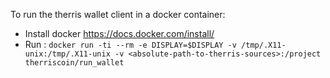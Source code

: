 To run the therris wallet client in a docker container:

- Install docker https://docs.docker.com/install/
- Run :
`docker run -ti --rm -e DISPLAY=$DISPLAY -v /tmp/.X11-unix:/tmp/.X11-unix -v <absolute-path-to-therris-sources>:/project therriscoin/run_wallet`
